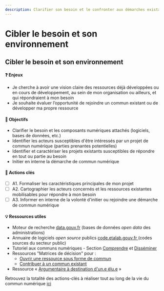 ```yaml
---
description: Clarifier son besoin et le confronter aux démarches existantes.
---
```


# Cibler le besoin et son environnement

## Cibler le besoin et son environnement

#### ❓ Enjeux

* Je cherche à avoir une vision claire des ressources déjà développées ou en cours de développement, au sein de mon organisation ou ailleurs, et qui répondraient à mon besoin
* Je souhaite évaluer l’opportunité de rejoindre un commun existant ou de développer ma propre ressource

#### 🎯 Objectifs

* Clarifier le besoin et les composants numériques attachés \(logiciels, bases de données, etc.\)
* Identifier les acteurs susceptibles d'être intéressés par un projet de commun numérique \(parties prenantes potentielles\)
* Identifier et caractériser les projets existants susceptibles de répondre en tout ou partie au besoin
* Initier en interne la démarche de commun numérique

#### 📑 Actions clés

* [ ] A1. Formaliser les caractéristiques principales de mon projet
* [ ] A2. Cartographier les acteurs concernés et les ressources existantes mobilisables pour répondre à mon besoin
* [ ] A3. Informer en interne de la volonté d'initier ou rejoindre une démarche de commun numérique

#### 💡 Ressources utiles

* Moteur de recherche [data.gouv.fr](https://www.data.gouv.fr/fr/datasets/) \(bases de données _open data_ des administrations\) 
* Annuaire de logiciels _open source_ publics [code.etalab.gouv.fr ](https://code.etalab.gouv.fr/fr/groups)\(codes sources du secteur public\)
* Tutoriel aux communs numériques - Section [Comprendre](../../tutoriel-1/01-comprendre/) et [Disséminer](../../tutoriel-1/06-disseminer.md) 
* Ressources "Matrices de décision" pour :
  * [Ouvrir une ressource sous forme de commun](../../ressources/checklist-1-3-notre-capacite-a-ouvrir-cette-ressource.md) 
  * [Contribuer à un commun existant](../../ressources/checklist-1-3-ma-capacite-a-contribuer.md)
* Ressource « [Argumentaire à destination d'un.e élu.e](../../ressources/argumentaires-type-pour-disseminer-les-communs/argumentaire-a-destination-dun.e-elu.e.md) »

Retrouvez la totalité des actions-clés à réaliser tout au long de la vie du commun numérique [ici](../recapitulatif-des-actions-cles.md)

